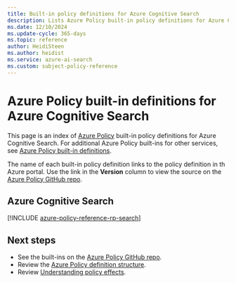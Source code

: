 ```yaml
---
title: Built-in policy definitions for Azure Cognitive Search
description: Lists Azure Policy built-in policy definitions for Azure Cognitive Search. These built-in policy definitions provide common approaches to managing your Azure resources.
ms.date: 12/10/2024
ms.update-cycle: 365-days
ms.topic: reference
author: HeidiSteen
ms.author: heidist
ms.service: azure-ai-search
ms.custom: subject-policy-reference
---
```

# Azure Policy built-in definitions for Azure Cognitive Search

This page is an index of [Azure Policy](/azure/governance/policy/overview) built-in policy
definitions for Azure Cognitive Search. For additional Azure Policy built-ins for other services,
see [Azure Policy built-in definitions](/azure/governance/policy/samples/built-in-policies).

The name of each built-in policy definition links to the policy definition in th Azure portal. Use
the link in the **Version** column to view the source on the
[Azure Policy GitHub repo](https://github.com/Azure/azure-policy).

## Azure Cognitive Search

[!INCLUDE [azure-policy-reference-rp-search](~/azure-policy-autogen-docs/includes/policy/reference/byrp/microsoft.search.md)]

## Next steps

- See the built-ins on the [Azure Policy GitHub repo](https://github.com/Azure/azure-policy).
- Review the [Azure Policy definition structure](/azure/governance/policy/concepts/definition-structure).
- Review [Understanding policy effects](/azure/governance/policy/concepts/effects).
